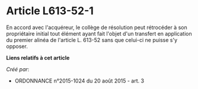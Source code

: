 # Article L613-52-1

En accord avec l'acquéreur, le collège de résolution peut rétrocéder à son propriétaire initial tout élément ayant fait
l'objet d'un transfert en application du premier alinéa de l'article L. 613-52 sans que celui-ci ne puisse s'y opposer.

**Liens relatifs à cet article**

_Créé par_:

  - ORDONNANCE n°2015-1024 du 20 août 2015 - art. 3
